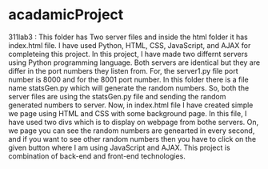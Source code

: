 # acadamicProject

311lab3 : This folder has Two server files and inside the html folder it has index.html file. 
          I have used Python, HTML, CSS, JavaScript, and AJAX for completeing this project. In this project, I have made two differnt servers using Python programming language. 
          Both servers are identical but they are differ in the port numbers they listen from. For, the server1.py file port number is 8000 and for the 8001 port number. In this 
          folder there is a file name statsGen.py which will generate the random numbers. So, both the server files are using the statsGen.py file and sending the random generated 
          numbers to server. Now, in index.html file I have created simple we page using HTML and CSS with some background page. In this file, I have used two divs which is to
          display on webpage from bothe servers. On, we page you can see the random numbers are genearted in every second, and if you want to see other random numbers then you 
          have to click on the given button where I am using JavaScript and AJAX.
          This project is combination of back-end and front-end technologies.
